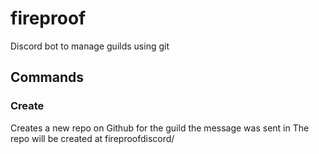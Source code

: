 # fireproof
Discord bot to manage guilds using git

## Commands
### Create
Creates a new repo on Github for the guild the message was sent in
The repo will be created at fireproofdiscord/<guild name>